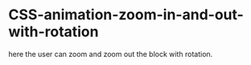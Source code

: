 # CSS-animation-zoom-in-and-out-with-rotation
here the user can zoom and zoom out the block with rotation.
